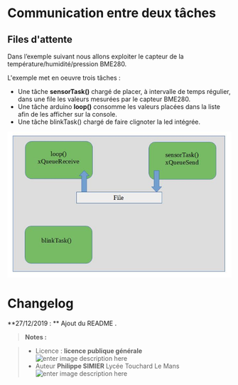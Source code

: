 ﻿# Communication entre deux tâches
## Files d'attente

Dans l’exemple suivant nous allons exploiter le capteur de la température/humidité/pression BME280.

L'exemple met en oeuvre trois tâches :

 - Une tâche **sensorTask()** chargé de placer, à intervalle de temps régulier, dans une file les valeurs mesurées par le capteur BME280.  
 - Une tâche arduino **loop()** consomme les valeurs placées dans la liste afin de les afficher sur la console.
 - Une tâche blinkTask() chargé de faire clignoter la led intégrée.
 
 ![enter image description here](/09_freeRTOS/01_Communication_entre_taches/05_Exemple_BME280_2_Coeurs/schema.JPG) 

# Changelog

**27/12/2019 : ** Ajout du README . 

> **Notes :**


> - Licence : **licence publique générale** ![enter image description here](https://img.shields.io/badge/licence-GPL-green.svg)
> - Auteur **Philippe SIMIER** Lycée Touchard Le Mans
>  ![enter image description here](https://img.shields.io/badge/built-passing-green.svg)
<!-- TOOLBOX 

Génération des badges : https://shields.io/
Génération de ce fichier : https://stackedit.io/editor#



